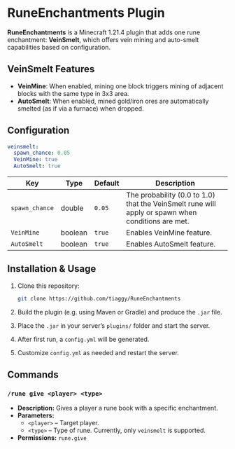 # RuneEnchantments Plugin

**RuneEnchantments** is a Minecraft 1.21.4 plugin that adds one rune enchantment: **VeinSmelt**, which offers vein mining and auto-smelt capabilities based on configuration.

## VeinSmelt Features

* **VeinMine**: When enabled, mining one block triggers mining of adjacent blocks with the same type in 3x3 area.
* **AutoSmelt**: When enabled, mined gold/iron ores are automatically smelted (as if via a furnace) when dropped.

## Configuration

```yaml
veinsmelt:
  spawn_chance: 0.05
  VeinMine: true
  AutoSmelt: true
```

| Key            | Type    | Default | Description                                                                                       |
| -------------- | ------- | ------- |---------------------------------------------------------------------------------------------------|
| `spawn_chance` | double  | `0.05`  | The probability (0.0 to 1.0) that the VeinSmelt rune will apply or spawn when conditions are met. |
| `VeinMine`     | boolean | `true`  | Enables VeinMine feature.                                                                         |
| `AutoSmelt`    | boolean | `true`  | Enables AutoSmelt feature.                                                                        |

## Installation & Usage

1. Clone this repository:

   ```bash
   git clone https://github.com/tiaggy/RuneEnchantments
   ```
2. Build the plugin (e.g. using Maven or Gradle) and produce the `.jar` file.
3. Place the `.jar` in your server’s `plugins/` folder and start the server.
4. After first run, a `config.yml` will be generated.
5. Customize `config.yml` as needed and restart the server.

## Commands

### `/rune give <player> <type>`

* **Description:** Gives a player a rune book with a specific enchantment.
* **Parameters:**
    * `<player>` – Target player.
    * `<type>`   – Type of rune. Currently, only `veinsmelt` is supported.
* **Permissions:** `rune.give`

